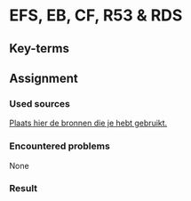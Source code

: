 # EFS, EB, CF, R53 & RDS


## Key-terms


## Assignment
### Used sources
[Plaats hier de bronnen die je hebt gebruikt.]()

### Encountered problems
None

### Result
